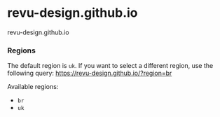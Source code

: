# revu-design.github.io
revu-design.github.io

### Regions

The default region is `uk`. If you want to select a different region, use the following query:
https://revu-design.github.io/?region=br

Available regions:
* `br`
* `uk`